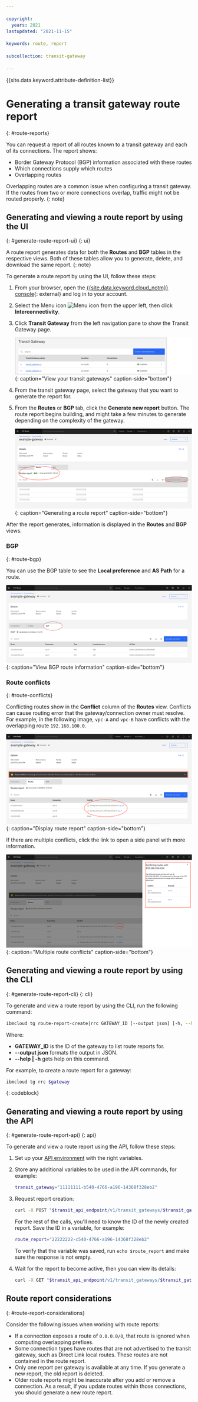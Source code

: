 ```yaml
---

copyright:
  years: 2021
lastupdated: "2021-11-15"

keywords: route, report

subcollection: transit-gateway

---
```


{{site.data.keyword.attribute-definition-list}}

# Generating a transit gateway route report
{: #route-reports}

You can request a report of all routes known to a transit gateway and each of its connections. The report shows:

* Border Gateway Protocol (BGP) information associated with these routes
* Which connections supply which routes
* Overlapping routes

Overlapping routes are a common issue when configuring a transit gateway. If the routes from two or more connections overlap, traffic might not be routed properly. 
{: note}
 
## Generating and viewing a route report by using the UI
{: #generate-route-report-ui}
{: ui}

A route report generates data for both the **Routes** and **BGP** tables in the respective views. Both of these tables allow you to generate, delete, and download the same report.
{: note}

To generate a route report by using the UI, follow these steps:

1. From your browser, open the [{{site.data.keyword.cloud_notm}} console](https://cloud.ibm.com){: external} and log in to your account.
1. Select the Menu icon ![Menu icon](../../icons/icon_hamburger.svg) from the upper left, then click **Interconnectivity**.
1. Click **Transit Gateway** from the left navigation pane to show the Transit Gateway page.

   ![View transit gateways](images/view-gateways.png "View your transit gateways"){: caption="View your transit gateways" caption-side="bottom"}
   
1. From the transit gateway page, select the gateway that you want to generate the report for. 
1. From the **Routes** or **BGP** tab, click the **Generate new report** button. The route report begins building, and might take a few minutes to generate depending on the complexity of the gateway.

   ![Generating a route report](images/routereportpending.png "Generating a route report"){: caption="Generating a route report" caption-side="bottom"}

After the report generates, information is displayed in the **Routes** and **BGP** views.

### BGP
{: #route-bgp}

You can use the BGP table to see the **Local preference** and **AS Path** for a route. 

   ![View BGP information](images/routereportbgp.png "View BGP route information"){: caption="View BGP route information" caption-side="bottom"}

### Route conflicts
{: #route-conflicts}

Conflicting routes show in the **Conflict** column of the **Routes** view. Conflicts can cause routing error that the gateway/connection owner must resolve. For example, in the following image, `vpc-A` and `vpc-B` have conflicts with the overlapping route `192.168.100.0`. 

   ![Display route report](images/routereportconflicts.png "Display route report"){: caption="Display route report" caption-side="bottom"}

If there are multiple conflicts, click the link to open a side panel with more information.

   ![Multiple route conflicts](images/routereportmultipleconflicts.png "Multiple Route Conflicts"){: caption="Multiple route conflicts" caption-side="bottom"}
  
## Generating and viewing a route report by using the CLI
{: #generate-route-report-cli}
{: cli}

To generate and view a route report by using the CLI, run the following command:

```sh
ibmcloud tg route-report-create|rrc GATEWAY_ID [--output json] [-h, --help]
``` 

Where:

* **GATEWAY_ID** is the ID of the gateway to list route reports for.
* **--output json** formats the output in JSON.
* **--help | -h** gets help on this command. 

For example, to create a route report for a gateway:

```sh
ibmcloud tg rrc $gateway
```
{: codeblock}

## Generating and viewing a route report by using the API
{: #generate-route-report-api}
{: api}

To generate and view a route report using the API, follow these steps:

1. Set up your [API environment](/docs/transit-gateway?topic=transit-gateway-set-up-environment) with the right variables.
1. Store any additional variables to be used in the API commands, for example:

   ```sh
   transit_gateway="11111111-b540-4766-a196-14368f328eb2"
   ```

1. Request report creation:

   ```sh
   curl -X POST "$transit_api_endpoint/v1/transit_gateways/$transit_gateway/route_reports?version=$api_version" -H "Authorization: $iam_token"
   ```
 
   For the rest of the calls, you'll need to know the ID of the newly created report. Save the ID in a variable, for example:

   ```sh
   route_report="22222222-c540-4766-a196-14368f328eb2"
   ```

   To verify that the variable was saved, run `echo $route_report` and make sure the response is not empty.

1. Wait for the report to become active, then you can view its details:

   ```sh
   curl -X GET "$transit_api_endpoint/v1/transit_gateways/$transit_gateway/route_reports/$route_report?version=$api_version" -H "Authorization: $iam_token"
   ```

## Route report considerations
{: #route-report-considerations}

Consider the following issues when working with route reports:

* If a connection exposes a route of `0.0.0.0/0`, that route is ignored when computing overlapping prefixes.
* Some connection types have routes that are not advertised to the transit gateway, such as Direct Link local routes. These routes are not contained in the route report.
* Only one report per gateway is available at any time. If you generate a new report, the old report is deleted. 
* Older route reports might be inaccurate after you add or remove a connection. As a result, if you update routes within those connections, you should generate a new route report. 
